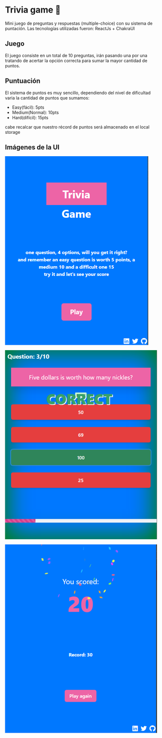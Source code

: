 # Trivia game 🧠

Mini juego de preguntas y respuestas (multiple-choice) con su sistema de puntación.
Las tecnologías utilizadas fueron: ReactJs + ChakraUI

## Juego

El juego consiste en un total de 10 preguntas, irán pasando una por una tratando de acertar la opción correcta para sumar la mayor cantidad de puntos.

## Puntuación

El sistema de puntos es muy sencillo, dependiendo del nivel de dificultad varia la cantidad de puntos que sumamos:

- Easy(fácil): 5pts
- Medium(Normal): 10pts
- Hard(difícil): 15pts

cabe recalcar que nuestro récord de puntos será almacenado en el local storage

## Imágenes de la UI

![Imagen pantalla inicio](./assets/startScreen.png)

![Imagen juego](./assets/gameScreen.png)

![Imagen pantalla final](./assets/endScreen.png)
